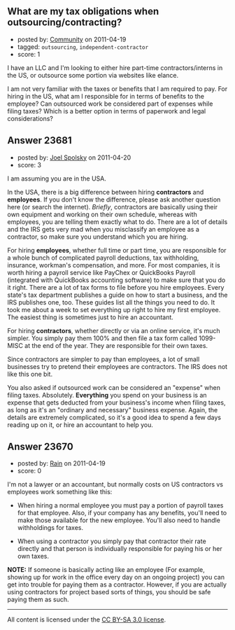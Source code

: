 ## What are my tax obligations when outsourcing/contracting?

- posted by: [Community](https://stackexchange.com/users/-1/-1-community) on 2011-04-19
- tagged: `outsourcing`, `independent-contractor`
- score: 1

I have an LLC and I'm looking to either hire part-time contractors/interns in the US, or outsource some portion via websites like elance.

I am not very familiar with the taxes or benefits that I am required to pay. For hiring in the US, what am I responsible for in terms of benefits to the employee? Can outsourced work be considered part of expenses while filing taxes? Which is a better option in terms of paperwork and legal considerations? 





## Answer 23681

- posted by: [Joel Spolsky](https://stackexchange.com/users/-1/4335-joel-spolsky) on 2011-04-20
- score: 3

I am assuming you are in the USA.

In the USA, there is a big difference between hiring **contractors** and **employees**. If you don't know the difference, please ask another question here (or search the internet). *Briefly*, contractors are basically using their own equipment and working on their own schedule, whereas with employees, you are telling them exactly what to do. There are a lot of details and the IRS gets very mad when you misclassify an employee as a contractor, so make sure you understand which you are hiring.

For hiring **employees**, whether full time or part time, you are responsible for a whole bunch of complicated payroll deductions, tax withholding, insurance, workman's compensation, and more. For most companies, it is worth hiring a payroll service like PayChex or QuickBooks Payroll (integrated with QuickBooks accounting software) to make sure that you do it right. There are a lot of tax forms to file before you hire employees. Every state's tax department publishes a guide on how to start a business, and the IRS publishes one, too. These guides list all the things you need to do. It took me about a week to set everything up right to hire my first employee. The easiest thing is sometimes just to hire an accountant.

For hiring **contractors**, whether directly or via an online service, it's much simpler. You simply pay them 100% and then file a tax form called 1099-MISC at the end of the year. They are responsible for their own taxes.

Since contractors are simpler to pay than employees, a lot of small businesses try to pretend their employees are contractors. The IRS does not like this one bit.

You also asked if outsourced work can be considered an "expense" when filing taxes. Absolutely. **Everything** you spend on your business is an expense that gets deducted from your business's income when filing taxes, as long as it's an "ordinary and necessary" business expense. Again, the details are extremely complicated, so it's a good idea to spend a few days reading up on it, or hire an accountant to help you.


## Answer 23670

- posted by: [Rain](https://stackexchange.com/users/-1/9208-rain) on 2011-04-19
- score: 0

I'm not a lawyer or an accountant, but normally costs on US contractors vs employees work something like this:

 - When hiring a normal employee you must pay a portion of payroll taxes for that employee. Also, if your company has any benefits, you'll need to make those available for the new employee. You'll also need to handle withholdings for taxes.

 - When using a contractor you simply pay that contractor their rate directly and that person is individually responsible for paying his or her own taxes.

**NOTE:** If someone is basically acting like an employee (For example, showing up for work in the office every day on an ongoing project) you can get into trouble for paying them as a contractor. However, if you are actually using contractors for project based sorts of things, you should be safe paying them as such.





---

All content is licensed under the [CC BY-SA 3.0 license](https://creativecommons.org/licenses/by-sa/3.0/).
